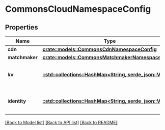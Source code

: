 # CommonsCloudNamespaceConfig

## Properties

Name | Type | Description | Notes
------------ | ------------- | ------------- | -------------
**cdn** | [**crate::models::CommonsCdnNamespaceConfig**](CommonsCdnNamespaceConfig.md) |  | 
**matchmaker** | [**crate::models::CommonsMatchmakerNamespaceConfig**](CommonsMatchmakerNamespaceConfig.md) |  | 
**kv** | [**::std::collections::HashMap<String, serde_json::Value>**](serde_json::Value.md) | KV configuration for a given namespace. | 
**identity** | [**::std::collections::HashMap<String, serde_json::Value>**](serde_json::Value.md) | Identity configuration for a given namespace. | 

[[Back to Model list]](../README.md#documentation-for-models) [[Back to API list]](../README.md#documentation-for-api-endpoints) [[Back to README]](../README.md)


